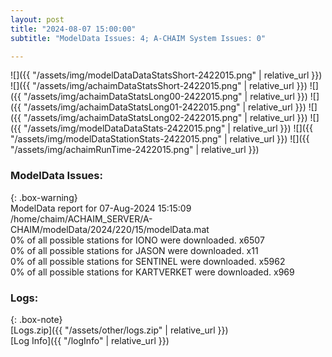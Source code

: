 ```yaml
---
layout: post
title: "2024-08-07 15:00:00"
subtitle: "ModelData Issues: 4; A-CHAIM System Issues: 0"

---
```


![]({{ "/assets/img/modelDataDataStatsShort-2422015.png" | relative_url }})
![]({{ "/assets/img/achaimDataStatsShort-2422015.png" | relative_url }})
![]({{ "/assets/img/achaimDataStatsLong00-2422015.png" | relative_url }})
![]({{ "/assets/img/achaimDataStatsLong01-2422015.png" | relative_url }})
![]({{ "/assets/img/achaimDataStatsLong02-2422015.png" | relative_url }})
![]({{ "/assets/img/modelDataDataStats-2422015.png" | relative_url }})
![]({{ "/assets/img/modelDataStationStats-2422015.png" | relative_url }})
![]({{ "/assets/img/achaimRunTime-2422015.png" | relative_url }})


### ModelData Issues:  
  
{: .box-warning}  
 ModelData report for 07-Aug-2024 15:15:09   
 /home/chaim/ACHAIM_SERVER/A-CHAIM/modelData/2024/220/15/modelData.mat   
 0% of all possible stations for IONO were downloaded. x6507   
 0% of all possible stations for JASON were downloaded. x11   
 0% of all possible stations for SENTINEL were downloaded. x5962   
 0% of all possible stations for KARTVERKET were downloaded. x969   
  


### Logs:  
  
{: .box-note}  
[Logs.zip]({{ "/assets/other/logs.zip" | relative_url }})  
[Log Info]({{ "/logInfo" | relative_url }})  
